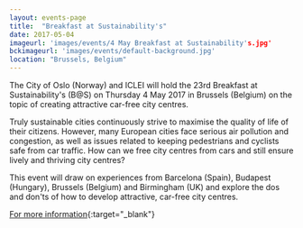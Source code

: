 ```yaml
---
layout: events-page
title:  "Breakfast at Sustainability's"
date: 2017-05-04
imageurl: 'images/events/4 May Breakfast at Sustainability's.jpg'
bckimageurl: 'images/events/default-background.jpg'
location: "Brussels, Belgium"
---
```


The City of Oslo (Norway) and ICLEI will hold the 23rd Breakfast at Sustainability's (B@S) on Thursday 4 May 2017 in Brussels (Belgium) on the topic of creating attractive car-free city centres.

Truly sustainable cities continuously strive to maximise the quality of life of their citizens. However, many European cities face serious air pollution and congestion, as well as issues related to keeping pedestrians and cyclists safe from car traffic. How can we free city centres from cars and still ensure lively and thriving city centres?

This event will draw on experiences from Barcelona (Spain), Budapest (Hungary), Brussels (Belgium) and Birmingham (UK) and explore the dos and don'ts of how to develop attractive, car-free city centres.

[For more information](http://www.iclei-europe.org/events/?cmd=view&uid=66c699bb){:target="_blank"}
